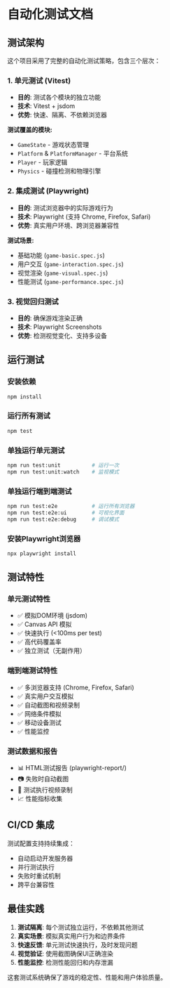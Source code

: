 # 自动化测试文档

## 测试架构

这个项目采用了完整的自动化测试策略，包含三个层次：

### 1. 单元测试 (Vitest)
- **目的**: 测试各个模块的独立功能
- **技术**: Vitest + jsdom
- **优势**: 快速、隔离、不依赖浏览器

**测试覆盖的模块:**
- `GameState` - 游戏状态管理
- `Platform` & `PlatformManager` - 平台系统
- `Player` - 玩家逻辑
- `Physics` - 碰撞检测和物理引擎

### 2. 集成测试 (Playwright)
- **目的**: 测试浏览器中的实际游戏行为
- **技术**: Playwright (支持 Chrome, Firefox, Safari)
- **优势**: 真实用户环境、跨浏览器兼容性

**测试场景:**
- 基础功能 (`game-basic.spec.js`)
- 用户交互 (`game-interaction.spec.js`) 
- 视觉渲染 (`game-visual.spec.js`)
- 性能测试 (`game-performance.spec.js`)

### 3. 视觉回归测试
- **目的**: 确保游戏渲染正确
- **技术**: Playwright Screenshots
- **优势**: 检测视觉变化、支持多设备

## 运行测试

### 安装依赖
```bash
npm install
```

### 运行所有测试
```bash
npm test
```

### 单独运行单元测试
```bash
npm run test:unit          # 运行一次
npm run test:unit:watch    # 监视模式
```

### 单独运行端到端测试
```bash
npm run test:e2e           # 运行所有浏览器
npm run test:e2e:ui        # 可视化界面
npm run test:e2e:debug     # 调试模式
```

### 安装Playwright浏览器
```bash
npx playwright install
```

## 测试特性

### 单元测试特性
- ✅ 模拟DOM环境 (jsdom)
- ✅ Canvas API 模拟
- ✅ 快速执行 (<100ms per test)
- ✅ 高代码覆盖率
- ✅ 独立测试（无副作用）

### 端到端测试特性
- ✅ 多浏览器支持 (Chrome, Firefox, Safari)
- ✅ 真实用户交互模拟
- ✅ 自动截图和视频录制
- ✅ 网络条件模拟
- ✅ 移动设备测试
- ✅ 性能监控

### 测试数据和报告
- 📊 HTML测试报告 (playwright-report/)
- 📷 失败时自动截图
- 🎥 测试执行视频录制
- 📈 性能指标收集

## CI/CD 集成

测试配置支持持续集成：
- 自动启动开发服务器
- 并行测试执行
- 失败时重试机制
- 跨平台兼容性

## 最佳实践

1. **测试隔离**: 每个测试独立运行，不依赖其他测试
2. **真实场景**: 模拟真实用户行为和边界条件
3. **快速反馈**: 单元测试快速执行，及时发现问题
4. **视觉验证**: 使用截图确保UI正确渲染
5. **性能监控**: 检测性能回归和内存泄漏

这套测试系统确保了游戏的稳定性、性能和用户体验质量。